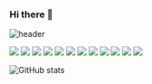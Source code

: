 ### Hi there 👋

<!--
**seungeun90/seungeun90** is a ✨ _special_ ✨ repository because its `README.md` (this file) appears on your GitHub profile.

Here are some ideas to get you started:

- 🔭 I’m currently working on ...
- 🌱 I’m currently learning ...
- 👯 I’m looking to collaborate on ...
- 🤔 I’m looking for help with ...
- 💬 Ask me about ...
- 📫 How to reach me: ...
- 😄 Pronouns: ...
- ⚡ Fun fact: ...
-->

![header](https://capsule-render.vercel.app/api?type=wave&color=auto&height=300&section=header&text=capsule%20render&fontSize=90)


<img src="https://img.shields.io/badge/Java-blue?style=flat-square&logo=java&logoColor=white"/></a>
<img src="https://img.shields.io/badge/JavaScript-blue?style=flat-square&logo=javascript&logoColor=white"/></a>
<img src="https://img.shields.io/badge/Spring-yellowgreen?style=flat-square&logo=Spring&logoColor=white"/></a> 
<img src="https://img.shields.io/badge/SpringBoot-yellowgreen?style=flat-square&logo=SpringBoot&logoColor=white"/></a>
<img src="https://img.shields.io/badge/Spring Data JPA-yellowgreen?style=flat-square&logo=SpringDataJPA&logoColor=white"/></a>
<img src="https://img.shields.io/badge/Oracle-orange?style=flat-square&logo=Oracle&logoColor=white"/></a>
<img src="https://img.shields.io/badge/MySQL-orange?style=flat-square&logo=MySQL&logoColor=white"/></a>
<img src="https://img.shields.io/badge/AWS EC2-orange?style=flat-square&logo=AWS_EC2&logoColor=white"/></a> 
<img src="https://img.shields.io/badge/AWS RDS-orange?style=flat-square&logo=AWS_RDS&logoColor=white"/></a>
<img src="https://img.shields.io/badge/AWS S3-orange?style=flat-square&logo=AWS_S3&logoColor=white"/></a> 
<img src="https://img.shields.io/badge/HTML-lightgrey?style=flat-square&logo=HTML&logoColor=white"/></a> 
<img src="https://img.shields.io/badge/CSS-lightgrey?style=flat-square&logo=CSS&logoColor=white"/></a> 

![GitHub stats](https://github-readme-stats.vercel.app/api?username=seungeun90&show_icons=true&theme=radical)


